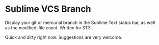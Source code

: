 Sublime VCS Branch
==============

Display your git or mercurial branch in the Sublime Text status bar, as well as the modified-file count. Written for ST3.

Quick and dirty right now. Suggestions are very welcome.
